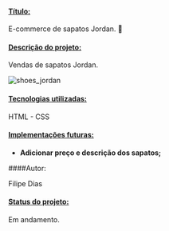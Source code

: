 #### <u>Título:</u> 

E-commerce de sapatos Jordan. **👟**



#### <u>Descrição do projeto:</u>

Vendas de sapatos Jordan.


![shoes_jordan](https://user-images.githubusercontent.com/97606816/188038446-253ad96e-f847-4eaf-bb27-784dae1e4384.jpeg)



#### <u>Tecnologias utilizadas:</u>

HTML - CSS



#### <u>Implementações futuras:</u>

- **Adicionar preço e descrição dos sapatos;**


####Autor: 

Filipe Dias


#### <u>Status do projeto:</u>

Em andamento.

